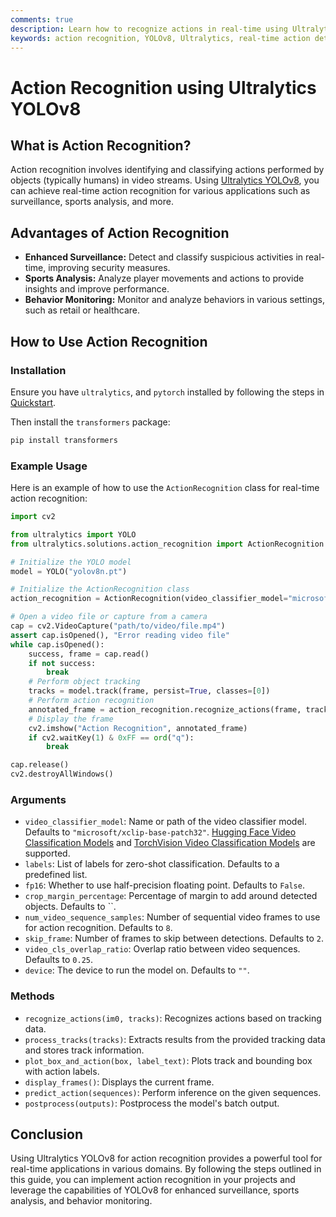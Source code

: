 ```yaml
---
comments: true
description: Learn how to recognize actions in real-time using Ultralytics YOLOv8 for applications like surveillance, sports analysis, and more.
keywords: action recognition, YOLOv8, Ultralytics, real-time action detection, AI, deep learning, video classification, surveillance, sports analysis
---
```


# Action Recognition using Ultralytics YOLOv8

## What is Action Recognition?

Action recognition involves identifying and classifying actions performed by objects (typically humans) in video streams. Using [Ultralytics YOLOv8](https://github.com/ultralytics/ultralytics/), you can achieve real-time action recognition for various applications such as surveillance, sports analysis, and more.

## Advantages of Action Recognition

- **Enhanced Surveillance:** Detect and classify suspicious activities in real-time, improving security measures.
- **Sports Analysis:** Analyze player movements and actions to provide insights and improve performance.
- **Behavior Monitoring:** Monitor and analyze behaviors in various settings, such as retail or healthcare.

## How to Use Action Recognition

### Installation

Ensure you have `ultralytics`, and `pytorch` installed by following the steps in [Quickstart](https://docs.ultralytics.com/quickstart/).

Then install the `transformers` package:

```bash
pip install transformers
```

### Example Usage

Here is an example of how to use the `ActionRecognition` class for real-time action recognition:

```python
import cv2

from ultralytics import YOLO
from ultralytics.solutions.action_recognition import ActionRecognition

# Initialize the YOLO model
model = YOLO("yolov8n.pt")

# Initialize the ActionRecognition class
action_recognition = ActionRecognition(video_classifier_model="microsoft/xclip-base-patch32")

# Open a video file or capture from a camera
cap = cv2.VideoCapture("path/to/video/file.mp4")
assert cap.isOpened(), "Error reading video file"
while cap.isOpened():
    success, frame = cap.read()
    if not success:
        break
    # Perform object tracking
    tracks = model.track(frame, persist=True, classes=[0])
    # Perform action recognition
    annotated_frame = action_recognition.recognize_actions(frame, tracks)
    # Display the frame
    cv2.imshow("Action Recognition", annotated_frame)
    if cv2.waitKey(1) & 0xFF == ord("q"):
        break

cap.release()
cv2.destroyAllWindows()
```

### Arguments

- `video_classifier_model`: Name or path of the video classifier model. Defaults to `"microsoft/xclip-base-patch32"`. [Hugging Face Video Classification Models](https://huggingface.co/models?pipeline_tag=video-classification) and [TorchVision Video Classification Models](https://pytorch.org/vision/stable/models.html#video-classification) are supported.
- `labels`: List of labels for zero-shot classification. Defaults to a predefined list.
- `fp16`: Whether to use half-precision floating point. Defaults to `False`.
- `crop_margin_percentage`: Percentage of margin to add around detected objects. Defaults to ``.
- `num_video_sequence_samples`: Number of sequential video frames to use for action recognition. Defaults to `8`.
- `skip_frame`: Number of frames to skip between detections. Defaults to `2`.
- `video_cls_overlap_ratio`: Overlap ratio between video sequences. Defaults to `0.25`.
- `device`: The device to run the model on. Defaults to `""`.

### Methods

- `recognize_actions(im0, tracks)`: Recognizes actions based on tracking data.
- `process_tracks(tracks)`: Extracts results from the provided tracking data and stores track information.
- `plot_box_and_action(box, label_text)`: Plots track and bounding box with action labels.
- `display_frames()`: Displays the current frame.
- `predict_action(sequences)`: Perform inference on the given sequences.
- `postprocess(outputs)`: Postprocess the model's batch output.

## Conclusion

Using Ultralytics YOLOv8 for action recognition provides a powerful tool for real-time applications in various domains. By following the steps outlined in this guide, you can implement action recognition in your projects and leverage the capabilities of YOLOv8 for enhanced surveillance, sports analysis, and behavior monitoring.
